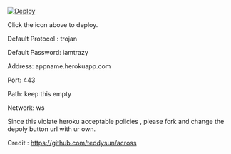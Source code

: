 [![Deploy](https://www.herokucdn.com/deploy/button.png)](https://dashboard.heroku.com/new?template=https://github.com/RanjanAth/rojan-ws)

Click the icon above to deploy.

Default Protocol : trojan

Default Password: iamtrazy

Address: appname.herokuapp.com

Port: 443

Path: keep this empty

Network: ws


Since this violate heroku acceptable policies , please fork and change the depoly button url with ur own.


Credit : https://github.com/teddysun/across
